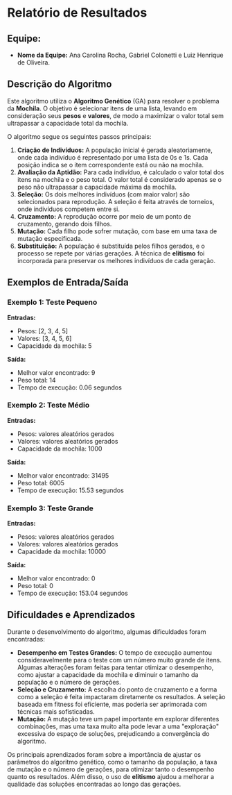 # Relatório de Resultados

## Equipe:
- **Nome da Equipe:** Ana Carolina Rocha, Gabriel Colonetti e Luiz Henrique de Oliveira.

## Descrição do Algoritmo

Este algoritmo utiliza o **Algoritmo Genético** (GA) para resolver o problema da **Mochila**. O objetivo é selecionar itens de uma lista, levando em consideração seus **pesos** e **valores**, de modo a maximizar o valor total sem ultrapassar a capacidade total da mochila.

O algoritmo segue os seguintes passos principais:

1. **Criação de Indivíduos:** A população inicial é gerada aleatoriamente, onde cada indivíduo é representado por uma lista de 0s e 1s. Cada posição indica se o item correspondente está ou não na mochila.
2. **Avaliação da Aptidão:** Para cada indivíduo, é calculado o valor total dos itens na mochila e o peso total. O valor total é considerado apenas se o peso não ultrapassar a capacidade máxima da mochila.
3. **Seleção:** Os dois melhores indivíduos (com maior valor) são selecionados para reprodução. A seleção é feita através de torneios, onde indivíduos competem entre si.
4. **Cruzamento:** A reprodução ocorre por meio de um ponto de cruzamento, gerando dois filhos.
5. **Mutação:** Cada filho pode sofrer mutação, com base em uma taxa de mutação especificada.
6. **Substituição:** A população é substituída pelos filhos gerados, e o processo se repete por várias gerações. A técnica de **elitismo** foi incorporada para preservar os melhores indivíduos de cada geração.

## Exemplos de Entrada/Saída

### Exemplo 1: Teste Pequeno

**Entradas:**
- Pesos: [2, 3, 4, 5]
- Valores: [3, 4, 5, 6]
- Capacidade da mochila: 5

**Saída:**
- Melhor valor encontrado: 9
- Peso total: 14
- Tempo de execução: 0.06 segundos

### Exemplo 2: Teste Médio

**Entradas:**
- Pesos: valores aleatórios gerados
- Valores: valores aleatórios gerados
- Capacidade da mochila: 1000

**Saída:**
- Melhor valor encontrado: 31495
- Peso total: 6005
- Tempo de execução: 15.53 segundos

### Exemplo 3: Teste Grande

**Entradas:**
- Pesos: valores aleatórios gerados
- Valores: valores aleatórios gerados
- Capacidade da mochila: 10000

**Saída:**
- Melhor valor encontrado: 0
- Peso total: 0
- Tempo de execução: 153.04 segundos

## Dificuldades e Aprendizados

Durante o desenvolvimento do algoritmo, algumas dificuldades foram encontradas:

- **Desempenho em Testes Grandes:** O tempo de execução aumentou consideravelmente para o teste com um número muito grande de itens. Algumas alterações foram feitas para tentar otimizar o desempenho, como ajustar a capacidade da mochila e diminuir o tamanho da população e o número de gerações.
- **Seleção e Cruzamento:** A escolha do ponto de cruzamento e a forma como a seleção é feita impactaram diretamente os resultados. A seleção baseada em fitness foi eficiente, mas poderia ser aprimorada com técnicas mais sofisticadas.
- **Mutação:** A mutação teve um papel importante em explorar diferentes combinações, mas uma taxa muito alta pode levar a uma "exploração" excessiva do espaço de soluções, prejudicando a convergência do algoritmo.

Os principais aprendizados foram sobre a importância de ajustar os parâmetros do algoritmo genético, como o tamanho da população, a taxa de mutação e o número de gerações, para otimizar tanto o desempenho quanto os resultados. Além disso, o uso de **elitismo** ajudou a melhorar a qualidade das soluções encontradas ao longo das gerações.
